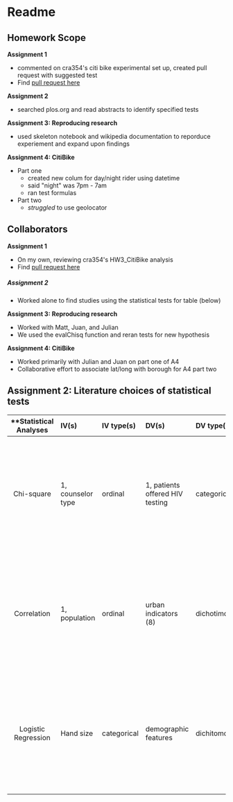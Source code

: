 # Readme

## Homework Scope

**Assignment 1**
* commented on cra354's citi bike experimental set up, created pull request with suggested test
* Find [pull request here](https://github.com/colinandrus/PUI2017_cra354/blob/master/HW3_cra354/HW4_A1_Review_Proposal.md)

**Assignment 2**
* searched plos.org and read abstracts to identify specified tests

**Assignment 3: Reproducing research**
* used skeleton notebook and wikipedia documentation to reporduce experiement and expand upon findings

**Assignment 4: CitiBike**
* Part one
  * created new colum for day/night rider using datetime
  * said "night" was 7pm - 7am
  * ran test formulas
* Part two
  * _struggled_ to use geolocator
  

## Collaborators

**Assignment 1**
* On my own, reviewing cra354's HW3_CitiBike analysis
* Find [pull request here](https://github.com/colinandrus/PUI2017_cra354/blob/master/HW3_cra354/HW4_A1_Review_Proposal.md)

##### Assignment 2
* Worked alone to find studies using the statistical tests for table (below)

**Assignment 3: Reproducing research**
* Worked with Matt, Juan, and Julian
* We used the evalChisq function and reran tests for new hypothesis

**Assignment 4: CitiBike**
* Worked primarily with Julian and Juan on part one of A4  
* Collaborative effort to associate lat/long with borough for A4 part two 


## Assignment 2: Literature choices of statistical tests

| **Statistical Analyses	|  IV(s)  |  IV type(s) |  DV(s)  |  DV type(s)  |  Control Var| Question to be answered | _H0_ | alpha | link to paper | 
|:----------:|:----------|:------------|:-------------|:------------|:------------- |:------------------|:----:|:-------:|:-------|
Chi-square	| 1, counselor type | ordinal | 1, patients offered HIV testing | categorical | 0| Does shifting program flow and advocacy responsibilities from counselors to volunteer parents of HIV-infected children affect patients offered HIV testing? | Introducing patient advocates will result in the same or decreased number of children tested | 0.05 | [Task Shifting Routine Inpatient Pediatric HIV Testing Improves Program Outcomes in Urban Malawi](http://journals.plos.org/plosone/article?id=10.1371/journal.pone.0009626) |
Correlation	| 1, population | ordinal | urban indicators (8) | dichotimous | 0 | How do scale-adjusted metrics  create a summary of the evolution of urban indicators as opposed to per capita values of indicators obtained from Brazilian cities?  | Percapita values of indicators explain brailian urban indicator patters in the same way as scale-adjusted metrics do. | 0.05 | [Scale-Adjusted Metrics for Predicting the Evolution of Urban Indicators and Quantifying the Performance of Cities](http://journals.plos.org/plosone/article?id=10.1371/journal.pone.0134862) |
Logistic Regression	| Hand size | categorical | demographic features | dichitomous | 0 | 	Is there a relationship between measurements of the human hand and a range of demographic features | There is no relationship between human hand measurements and the subjects' demo features | 0.05 | [Comparing Machine Learning Classifiers and Linear/Logistic Regression to Explore the Relationship between Hand Dimensions and Demographic Characteristics](http://journals.plos.org/plosone/article?id=10.1371/journal.pone.0165521) |
  |||||||||
  

